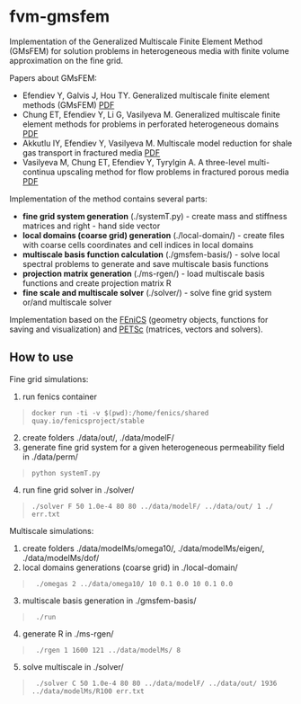 # fvm-gmsfem

Implementation of the Generalized Multiscale Finite Element Method (GMsFEM) for solution problems in heterogeneous media with finite volume approximation on the fine grid.

Papers about GMsFEM:

* Efendiev Y, Galvis J, Hou TY. Generalized multiscale finite element methods (GMsFEM) [PDF](https://arxiv.org/abs/1301.2866)
* Chung ET, Efendiev Y, Li G, Vasilyeva M. Generalized multiscale finite element methods for problems in perforated heterogeneous domains [PDF](https://arxiv.org/abs/1501.03536)
* Akkutlu IY, Efendiev Y, Vasilyeva M. Multiscale model reduction for shale gas transport in fractured media [PDF](https://arxiv.org/abs/1507.00113)
* Vasilyeva M, Chung ET, Efendiev Y, Tyrylgin A. A three-level multi-continua upscaling method for flow problems in fractured porous media [PDF](https://arxiv.org/abs/1810.01581)

Implementation of the method contains several parts:

* **fine grid system generation** (./systemT.py) - create mass and stiffness matrices and right - hand side vector
* **local domains (coarse grid) generation** (./local-domain/) - create files with coarse cells coordinates and cell indices in local domains
* **multiscale basis function calculation** (./gmsfem-basis/) - solve local spectral problems to generate and save multiscale basis functions
* **projection matrix generation** (./ms-rgen/) - load multiscale basis functions and create projection matrix R
* **fine scale and multiscale solver** (./solver/) - solve fine grid system or/and multiscale solver

Implementation based on the [FEniCS](https://fenicsproject.org) (geometry objects, functions for saving and visualization) and [PETSc](https://www.mcs.anl.gov/petsc/) (matrices, vectors and solvers).

## How to use

Fine grid simulations:
1. run fenics container
  > ```docker run -ti -v $(pwd):/home/fenics/shared quay.io/fenicsproject/stable```
2. create folders ./data/out/, ./data/modelF/
3. generate fine grid system for a given heterogeneous permeability field in ./data/perm/
  > ```python systemT.py```
4. run fine grid solver in ./solver/
  > ```./solver F 50 1.0e-4 80 80 ../data/modelF/ ../data/out/ 1 ./ err.txt```

Multiscale simulations:
1. create folders ./data/modelMs/omega10/, ./data/modelMs/eigen/, ./data/modelMs/dof/
2. local domains generations (coarse grid) in ./local-domain/
  > ``` ./omegas 2 ../data/omega10/ 10 0.1 0.0 10 0.1 0.0```
3. multiscale basis generation in ./gmsfem-basis/
  > ``` ./run```
4. generate R in ./ms-rgen/
  > ``` ./rgen 1 1600 121 ../data/modelMs/ 8```
5. solve multiscale in ./solver/
  > ``` ./solver C 50 1.0e-4 80 80 ../data/modelF/ ../data/out/ 1936 ../data/modelMs/R100 err.txt```
